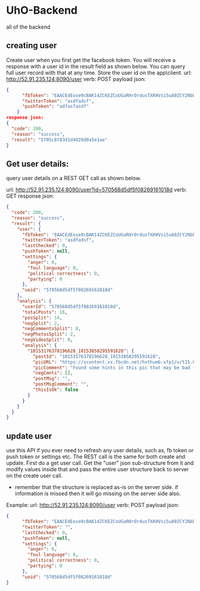 # UhO-Backend
all of the backend

## creating user
Create user when you first get the facebook token. You will receive a response with a user id in the result field as shown below. You can query full user record with that at any time. Store the user id on the app\client.
url: http://52.91.235.124:8090/user
verb: POST
payload json:

```json
{
      "fbToken": "EAACEdEose0cBAK14ZCKEZCoUGaRHrOrdusTXKHVsi5uA9ZCY2Nbb647p38UFRECPXIp70aHs6CusOyEIFZBqPShWentXFi5x4FM82HglGhzT0reZBCk9dPDIoKKdkKVEWHJ2C7S8kvDo8pBny2pvUufViLdmSGLbuXGTZAHtsDZBwZDZD",
      "twitterToken": "asdfadsf",
      "pushToken": "adfasfasdf"
    }
response json:
{
  "code": 200,
  "reason": "success",
  "result": "5705c8783d1d4020d0a5e1ae"
}
```

## Get user details:
query user details on a REST GET call as shown below.

url: http://52.91.235.124:8090/user?id=570568d5df5f08269161018d
verb: GET
response json: 
```json
{
  "code": 200,
  "reason": "success",
  "result": {
    "user": {
      "fbToken": "EAACEdEose0cBAK14ZCKEZCoUGaRHrOrdusTXKHVsi5uA9ZCY2Nbb647p38UFRECPXIp70aHs6CusOyEIFZBqPShWentXFi5x4FM82HglGhzT0reZBCk9dPDIoKKdkKVEWHJ2C7S8kvDo8pBny2pvUufViLdmSGLbuXGTZAHtsDZBwZDZD",
      "twitterToken": "asdfadsf",
      "lastChecked": 0,
      "pushToken": null,
      "settings": {
        "anger": 0,
        "foul language": 0,
        "political correctness": 0,
        "partying": 0
      },
      "uoid": "570568d5df5f08269161018d"
    },
    "analysis": {
      "userId": "570568d5df5f08269161018d",
      "totalPosts": 16,
      "posSplit": 14,
      "negSplit": 2,
      "negCommentsSplit": 0,
      "negPhotosSplit": 2,
      "negVideoSplit": 0,
      "analysis": {
        "10153176378196628_10153858295591628": {
          "postId": "10153176378196628_10153858295591628",
          "picURL": "https://scontent.xx.fbcdn.net/hvthumb-xfp1/v/t15.0-10/s720x720/10678970_10153858295491628_1712510438_n.jpg?oh=b361edb45e20aba9024e44432f92ea3f&oe=578D949D",
          "picComment": "Found some hints in this pic that may be bad for your reputation! However I could be wrong, please make sure this image looks ok",
          "negCmnts": [],
          "postMsg": "",
          "postMsgComment": "",
          "thisIsOk": false
        }
      }
    }
  }
}
```


## update user
use this API if you ever need to refresh any user details, such as, fb token or push token or settings etc. The REST call is the same for both create and update. First do a get user call. Get the "user" json sub-structure from it and modify values inside that and pass the entire user structure back to server on the create user call. 
* remember that the structure is replaced as-is on the server side. if information is missed then it will go missing on the server side also.
 
Example:
url: http://52.91.235.124:8090/user
verb: POST
payload json:

```json
{
      "fbToken": "EAACEdEose0cBAK14ZCKEZCoUGaRHrOrdusTXKHVsi5uA9ZCY2Nbb647p38UFRECPXIp70aHs6CusOyEIFZBqPShWentXFi5x4FM82HglGhzT0reZBCk9dPDIoKKdkKVEWHJ2C7S8kvDo8pBny2pvUufViLdmSGLbuXGTZAHtsDZBwZDZD",
      "twitterToken": "",
      "lastChecked": 0,
      "pushToken": null,
      "settings": {
        "anger": 0,
        "foul language": 0,
        "political correctness": 0,
        "partying": 0
      },
      "uoid": "570568d5df5f08269161018d"
}
```
